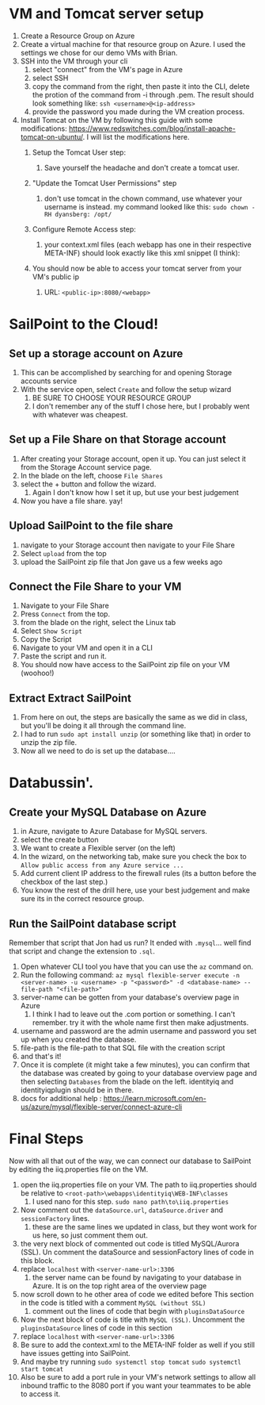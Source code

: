 # VM and Tomcat server setup
1. Create a Resource Group on Azure
2. Create a virtual machine for that resource group on Azure. I used the settings we chose for our demo VMs with Brian.
3. SSH into the VM through your cli
	1. select "connect" from the VM's page in Azure
	2. select SSH
	3. copy the command from the right, then paste it into the CLI, delete the protion of the command from -i through .pem.
	   The result should look something like:	   `ssh <username>@<ip-address>`
	4. provide the password you made during the VM creation process.
4. Install Tomcat on the VM by following this guide with some modifications: https://www.redswitches.com/blog/install-apache-tomcat-on-ubuntu/. I will list the modifications here.
	1. Setup the Tomcat User step:
		1. Save yourself the headache and don't create a tomcat user.
	2. "Update the Tomcat User Permissions" step
		1. don't use tomcat in the chown command, use whatever your username is instead. my command looked like this: `sudo chown -RH dyansberg: /opt/`
	3. Configure Remote Access step:
		1. your context.xml files (each webapp has one in their respective META-INF) should look exactly like this xml snippet (I think):
		   
		   <Context antiResourceLocking="false" privileged="true">
		   </Context>
			
	4.  You should now be able to access your tomcat server from your VM's public ip
		1. URL: `<public-ip>:8080/<webapp>`


# SailPoint to the Cloud!

## Set up a storage account on Azure

1. This can be accomplished by searching for and opening Storage accounts service
2. With the service open, select `Create` and follow the setup wizard
	1. BE SURE TO CHOOSE YOUR RESOURCE GROUP
	2. I don't remember any of the stuff I chose here, but I probably went with whatever was cheapest.

## Set up a File Share on that Storage account

1. After creating your Storage account, open it up. You can just select it from the Storage Account service page.
2. In the blade on the left, choose `File Shares`
3. select the + button and follow the wizard.
	1. Again I don't know how I set it up, but use your best judgement
4. Now you have a file share. yay!

## Upload SailPoint to the file share
1. navigate to your Storage account then navigate to your File Share
2. Select `upload` from the top
3. upload the SailPoint zip file that Jon gave us a few weeks ago

## Connect the File Share to your VM
1. Navigate to your File Share
2. Press `Connect` from the top.
3. from the blade on the right, select the Linux tab
4. Select `Show Script`
5. Copy the Script
6. Navigate to your VM and open it in a CLI
7. Paste the script and run it.
8. You should now have access to the SailPoint zip file on your VM  (woohoo!)

## Extract Extract SailPoint
1. From here on out, the steps are basically the same as we did in class, but you'll be doing it all through the command line.
2. I had to run `sudo apt install unzip` (or something like that) in order to unzip the zip file.
3. Now all we need to do is set up the database....


# Databussin'.

## Create your MySQL Database on Azure
1. in Azure, navigate to Azure Database for MySQL servers.
2. select the create button
3. We want to create a Flexible server (on the left)
4. In the wizard, on the networking tab, make sure you check the box to `Allow public access from any Azure service ...`
5. Add current client IP address to the firewall rules (its a button before the checkbox of the last step.)
7. You know the rest of the drill here, use your best judgement and make sure its in the correct resource group.


## Run the SailPoint database script

Remember that script that Jon had us run? It ended with `.mysql`... well find that script and change the extension to `.sql`.

1. Open whatever CLI tool you have that you can use the `az` command on.
2. Run the following command:
   `az mysql flexible-server execute -n <server-name> -u <username> -p "<password>" -d <database-name> --file-path "<file-path>"`
3. server-name can be gotten from your database's overview page in Azure
	1. I think I had to leave out the .com portion or something. I can't remember. try it with the whole name first then make adjustments.
4. username and password are the admin username and password you set up when you created the database.
5. file-path is the file-path to that SQL file with the creation script
6. and that's it!
7. Once it is complete (it might take a few minutes), you can confirm that the database was created by going to your database overview page and then selecting `Databases` from the blade on the left. identityiq and identityiqplugin should be in there.
8. docs for additional help : https://learn.microsoft.com/en-us/azure/mysql/flexible-server/connect-azure-cli

# Final Steps

Now with all that out of the way, we can connect our database to SailPoint by editing the iiq.properties file on the VM.

1. open the iiq.properties file on your VM. The path to iiq.properties should be relative to `<root-path>\webapps\identityiq\WEB-INF\classes`
	1. I used nano for this step. `sudo nano path\to\iiq.properties`
2. Now comment out the `dataSource.url`, `dataSource.driver` and `sessionFactory` lines.
	1. these are the same lines we updated in class, but they wont work for us here, so just comment them out.
3. the very next block of commented out code is titled MySQL/Aurora (SSL). Un comment the dataSource and sessionFactory lines of code in this block.
4. replace `localhost` with `<server-name-url>:3306`
	1. the server name can be found by navigating to your database in Azure. It is on the top right area of the overview page
5. now scroll down to he other area of code we edited before This section in the code is titled with a comment `MySQL (without SSL)`
	1. comment out the lines of code that begin with `pluginsDataSource`
6. Now the next block of code is title with `MySQL (SSL)`. Uncomment the `pluginsDataSource` lines of code in this section
7. replace `localhost` with `<server-name-url>:3306`
8. Be sure to add the context.xml to the META-INF folder as well if you still have issues getting into SailPoint.
9. And maybe try running `sudo systemctl stop tomcat` `sudo systemctl start tomcat`
10. Also be sure to add a port rule in your VM's network settings to allow all inbound traffic to the 8080 port if you want your teammates to be able to access it.